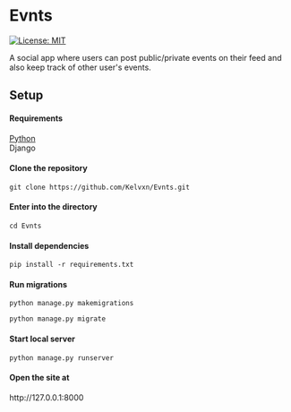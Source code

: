 # Evnts
[![License: MIT](https://img.shields.io/badge/License-MIT-yellow.svg)](https://opensource.org/licenses/MIT)

A social app where users can post public/private events on their feed and also keep track of other user's events.


<h2> Setup </h2>
<h4> Requirements </h4>
<a href="https://python.org"> Python </a> <br>
Django <br>


<h4> Clone the repository </h4>

```
git clone https://github.com/Kelvxn/Evnts.git
```

<h4> Enter into the directory </h4>

```
cd Evnts
```

<h4> Install dependencies </h4>

```
pip install -r requirements.txt
```

<h4> Run migrations </h4>

```
python manage.py makemigrations
```

```
python manage.py migrate
```

<h4> Start local server </h4> 

```
python manage.py runserver
```

<h4> Open the site at </h4>
http://127.0.0.1:8000
